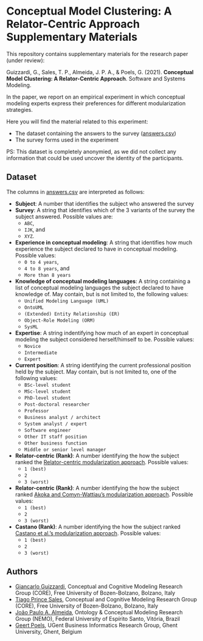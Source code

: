 # Conceptual Model Clustering: A Relator-Centric Approach <br>Supplementary Materials

This repository contains supplementary materials for the research paper (under review):

Guizzardi, G., Sales, T. P., Almeida, J. P. A., & Poels, G. (2021). **Conceptual Model Clustering: A Relator-Centric Approach**. Software and Systems Modeling.

In the paper, we report on an empirical experiment in which conceptual modeling experts express their preferences for different modularization strategies.

Here you will find the material related to this experiment:

* The dataset containing the answers to the survey ([answers.csv](/answers.csv))
* The survey forms used in the experiment

PS: This dataset is completely anonymied, as we did not collect any information that could be used uncover the identity of the participants.

## Dataset

The columns in [answers.csv](/answers.csv) are interpreted as follows:

* **Subject**: A number that identifies the subject who answered the survey
* **Survey**: A string that identifies which of the 3 variants of the survey the subject answered. Possible values are:
  * `ABC`, 
  * `IJK`, and 
  * `XYZ`.
* **Experience in conceptual modeling**: A string that identifies how much experience the subject declared to have in conceptual modeling. Possible values:
  * `0 to 4 years`,
  * `4 to 8 years`, and
  * `More than 8 years`
* **Knowledge of conceptual modeling languages**: A string containing a list of conceptual modeling languages the subject declared to have knowledge of. May contain, but is not limited to, the following values:
  * `Unified Modeling Language (UML)`
  * `OntoUML`
  * `(Extended) Entity Relationship (ER)`
  * `Object-Role Modeling (ORM)`
  * `SysML`
* **Expertise**: A string indentifying how much of an expert in conceptual modeling the subject considered herself/himself to be. Possible values:
  * `Novice`
  * `Intermediate`
  * `Expert`
* **Current position**: A string identifying the current professional position held by the subject. May contain, but is not limited to, one of the following values:
  * `BSc-level student`
  * `MSc-level student`
  * `PhD-level student`
  * `Post-doctoral researcher`
  * `Professor`
  * `Business analyst / architect`
  * `System analyst / expert`
  * `Software engineer`
  * `Other IT staff position`
  * `Other business function`
  * `Middle or senior level manager`
* **Relator-centric (Rank)**: A number identifying the how the subject ranked the [Relator-centric modularization approach](https://doi.org/10.1007/978-3-030-63479-7_15). Possible values:
  * `1 (best)`
  * `2`
  * `3 (worst)`
* **Relator-centric (Rank)**: A number identifying the how the subject ranked [Akoka and Comyn-Wattiau’s modularization approach](https://doi.org/10.1016/S0169-023X(96)00007-9). Possible values:
  * `1 (best)`
  * `2`
  * `3 (worst)`
* **Castano (Rank)**: A number identifying the how the subject ranked [Castano et al.’s modularization approach](https://doi.org/10.1145/293910.293150). Possible values:
  * `1 (best)`
  * `2`
  * `3 (worst)`

## Authors

* [Giancarlo Guizzardi](http://www.inf.ufes.br/~gguizzardi/), Conceptual and Cognitive Modeling Research Group (CORE), Free University of Bozen-Bolzano, Bolzano, Italy
* [Tiago Prince Sales](https://www.inf.unibz.it/~tpsales/), Conceptual and Cognitive Modeling Research Group (CORE), Free University of Bozen-Bolzano, Bolzano, Italy
* [João Paulo A. Almeida](https://nemo.inf.ufes.br/equipe/jpalmeida/), Ontology & Conceptual Modeling Research Group (NEMO), Federal University of Espírito Santo, Vitória, Brazil
* [Geert Poels](https://www.mis.ugent.be/author/gpoels/), UGent Business Informatics Research Group, Ghent University, Ghent, Belgium

